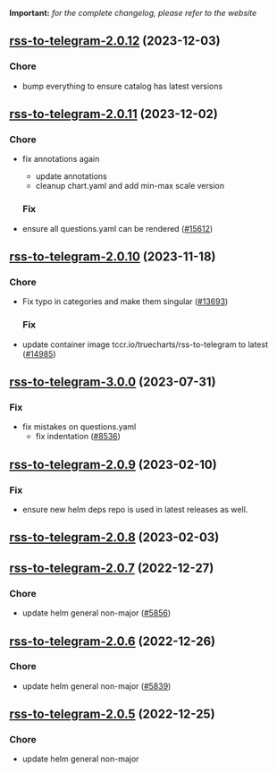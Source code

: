 **Important:**
*for the complete changelog, please refer to the website*




## [rss-to-telegram-2.0.12](https://github.com/truecharts/charts/compare/rss-to-telegram-2.0.11...rss-to-telegram-2.0.12) (2023-12-03)

### Chore

- bump everything to ensure catalog has latest versions
  
  


## [rss-to-telegram-2.0.11](https://github.com/truecharts/charts/compare/rss-to-telegram-2.0.10...rss-to-telegram-2.0.11) (2023-12-02)

### Chore

- fix annotations again
  - update annotations
  - cleanup chart.yaml and add min-max scale version
  
  ### Fix

- ensure all questions.yaml can be rendered ([#15612](https://github.com/truecharts/charts/issues/15612))
  
  










## [rss-to-telegram-2.0.10](https://github.com/truecharts/charts/compare/rss-to-telegram-3.0.0...rss-to-telegram-2.0.10) (2023-11-18)

### Chore

- Fix typo in categories and make them singular ([#13693](https://github.com/truecharts/charts/issues/13693))
  
  ### Fix

- update container image tccr.io/truecharts/rss-to-telegram to latest ([#14985](https://github.com/truecharts/charts/issues/14985))
  
  



## [rss-to-telegram-3.0.0](https://github.com/truecharts/charts/compare/rss-to-telegram-2.0.9...rss-to-telegram-3.0.0) (2023-07-31)

### Fix

- fix mistakes on questions.yaml
  - fix indentation ([#8536](https://github.com/truecharts/charts/issues/8536))
  
  


## [rss-to-telegram-2.0.9](https://github.com/truecharts/charts/compare/rss-to-telegram-2.0.8...rss-to-telegram-2.0.9) (2023-02-10)

### Fix

- ensure new helm deps repo is used in latest releases as well.
  
  


## [rss-to-telegram-2.0.8](https://github.com/truecharts/charts/compare/rss-to-telegram-2.0.7...rss-to-telegram-2.0.8) (2023-02-03)




## [rss-to-telegram-2.0.7](https://github.com/truecharts/charts/compare/rss-to-telegram-2.0.6...rss-to-telegram-2.0.7) (2022-12-27)

### Chore

- update helm general non-major ([#5856](https://github.com/truecharts/charts/issues/5856))
  
  


## [rss-to-telegram-2.0.6](https://github.com/truecharts/charts/compare/rss-to-telegram-2.0.5...rss-to-telegram-2.0.6) (2022-12-26)

### Chore

- update helm general non-major ([#5839](https://github.com/truecharts/charts/issues/5839))
  
  


## [rss-to-telegram-2.0.5](https://github.com/truecharts/charts/compare/rss-to-telegram-2.0.4...rss-to-telegram-2.0.5) (2022-12-25)

### Chore

- update helm general non-major
